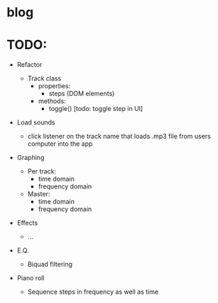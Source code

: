 # blog


# TODO:
- Refactor
  - Track class
    - properties:
      - steps (DOM elements)
    - methods:
      - toggle() [todo: toggle step in UI]

- Load sounds
  - click listener on the track name that loads .mp3 file from users computer into the app

- Graphing
  - Per track:
    - time domain
    - frequency domain
  - Master:
    - time domain
    - frequency domain

- Effects
  - ...

- E.Q.
  - Biquad filtering

- Piano roll
  - Sequence steps in frequency as well as time